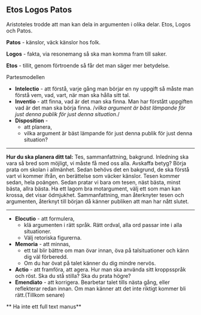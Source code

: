 ## Etos Logos Patos
Aristoteles trodde att man kan dela in argumenten i olika delar. Etos, Logos och Patos.

**Patos** - känslor, väck känslor hos folk.

**Logos** - fakta, via resonemang så ska man komma fram till saker.

**Etos** - tillit, genom förtroende så får det man säger mer betydelse.

Partesmodellen
* **Intelectio** - att förstå, varje gång man börjar en ny uppgift så måste man förstå vem, vad, vart, när  man ska hålla sitt tal. 
* **Inventio** - att finna, vad är det man ska finna. Man har förstått uppgiften vad är det man ska börja finna. /*vilka argument är bäst lämpande för just denna publik för just denna situation.*/
* **Disposition** - 
 	- att planera,
 	-  vilka argument är bäst lämpande för just denna publik för just denna situation? 
 - - -
 **Hur du ska planera ditt tal:** 
	Tes, sammanfattning, bakgrund. Inledning ska vara så bred som möjligt, vi måste få med oss alla. Avskaffa betyg? Börja prata om skolan i allmänhet. Sedan behövs det en bakgrund, de ska förstå vart vi kommer ifrån, en berättelse som väcker känslor. Tesen kommer sedan, hela poängen. Sedan pratar vi bara om tesen, näst bästa, minst bästa, allra bästa. Ha ett lagom bra motargument, välj ett som man kan krossa, det visar ödmjukhet. Sammanfattning, man återknyter tesen och argumenten, återknyt till början då känner publiken att man har nått slutet.
- - - 
* **Elocutio** - att formulera, 
	- klä argumenten i rätt språk. Rätt ordval, alla ord passar inte i alla situationer. 
	- Välj retoriska figurerna.
* **Memoria** - att minnas, 
	- ett tal blir bättre om man övar innan, öva på talsituationer och känn dig väl förberedd. 
	- Om du har övat på talet känner du dig mindre nervös.
* **Actio** - att framföra, att agera. Hur man ska använda sitt kroppsspråk och röst. Ska du stå stilla? Ska du prata högre?
* **Emendiato** - att korrigera. Bearbetar talet tills nästa gång, eller reflekterar redan innan. Om man känner att det inte riktigt kommer bli rätt.(Tillkom senare)

** Ha inte ett full text manus**